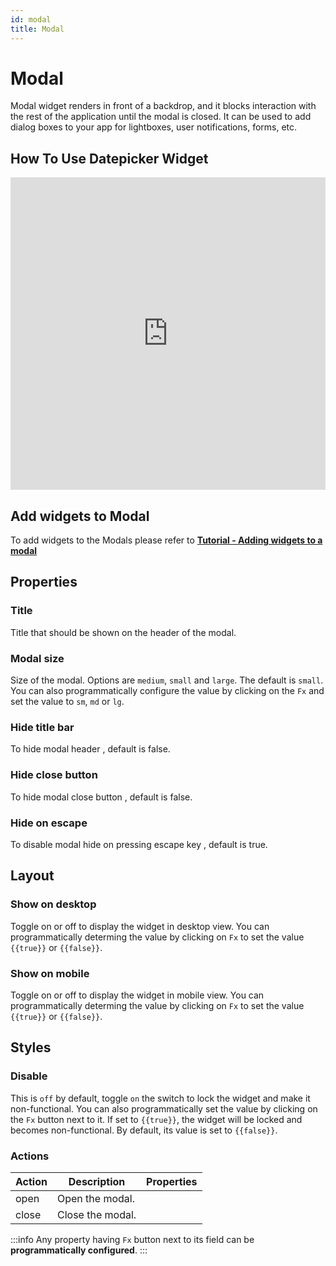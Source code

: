 ```yaml
---
id: modal
title: Modal
---
```

# Modal

Modal widget renders in front of a backdrop, and it blocks interaction with the rest of the application until the modal is closed. It can be used to add dialog boxes to your app for lightboxes, user notifications, forms, etc.


## How To Use Datepicker Widget

<iframe height="500" src="https://www.youtube.com/embed/co-UZCGpfMI" title="Datepicker Widget" frameborder="0" allowfullscreen width="100%"></iframe>

## Add widgets to Modal

To add widgets to the Modals please refer to **[Tutorial - Adding widgets to a modal](/docs/tutorial/adding-widget#adding-widgets-to-modal)**

## Properties

### Title

Title that should be shown on the header of the modal. 

### Modal size

Size of the modal. Options are `medium`, `small` and `large`. The default is `small`. You can also programmatically configure the value by clicking on the `Fx` and set the value to `sm`, `md` or `lg`.

### Hide title bar
To hide modal header , default is false.
### Hide close button
To hide modal close button , default is false.

### Hide on escape
To disable modal hide on pressing escape key  , default is true.

## Layout

### Show on desktop

Toggle on or off to display the widget in desktop view. You can programmatically determing the value by clicking on `Fx` to set the value `{{true}}` or `{{false}}`.
### Show on mobile

Toggle on or off to display the widget in mobile view. You can programmatically determing the value by clicking on `Fx` to set the value `{{true}}` or `{{false}}`.

## Styles

### Disable

This is `off` by default, toggle `on` the switch to lock the widget and make it non-functional. You can also programmatically set the value by clicking on the `Fx` button next to it. If set to `{{true}}`, the widget will be locked and becomes non-functional. By default, its value is set to `{{false}}`.

### Actions

| Action      | Description | Properties |
| ----------- | ----------- | ------------------ |
| open | Open the modal. |  |
| close | Close the  modal. |  |

:::info
Any property having `Fx` button next to its field can be **programmatically configured**.
:::